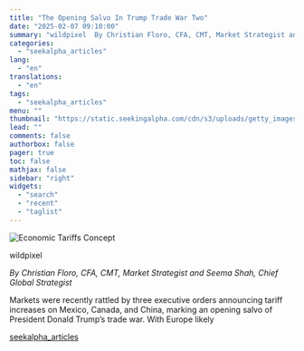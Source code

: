 ```yaml
---
title: "The Opening Salvo In Trump Trade War Two"
date: "2025-02-07 09:10:00"
summary: "wildpixel  By Christian Floro, CFA, CMT, Market Strategist and Seema Shah, Chief Global Strategist Markets were recently rattled by three executive orders announcing tariff increases on Mexico, Canada, and China, marking an opening salvo of President Donald Trump’s trade war. With Europe likely"
categories:
  - "seekalpha_articles"
lang:
  - "en"
translations:
  - "en"
tags:
  - "seekalpha_articles"
menu: ""
thumbnail: "https://static.seekingalpha.com/cdn/s3/uploads/getty_images/2189862167/image_2189862167.jpg"
lead: ""
comments: false
authorbox: false
pager: true
toc: false
mathjax: false
sidebar: "right"
widgets:
  - "search"
  - "recent"
  - "taglist"
---
```


![Economic Tariffs Concept](https://static.seekingalpha.com/cdn/s3/uploads/getty_images/2189862167/image_2189862167.jpg?io=getty-c-w750) 



wildpixel





*By Christian Floro, CFA, CMT, Market Strategist and Seema Shah, Chief Global Strategist*

Markets were recently rattled by three executive orders announcing tariff increases on Mexico, Canada, and China, marking an opening salvo of President Donald Trump’s trade war. With Europe likely

[seekalpha_articles](https://seekingalpha.com/article/4755935-opening-salvo-in-trump-trade-war-two)
